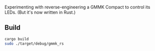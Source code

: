 Experimenting with reverse-engineering a GMMK Compact to control its LEDs. (But it's now written in Rust.)

## Build

```bash
cargo build
sudo ./target/debug/gmmk_rs
```

